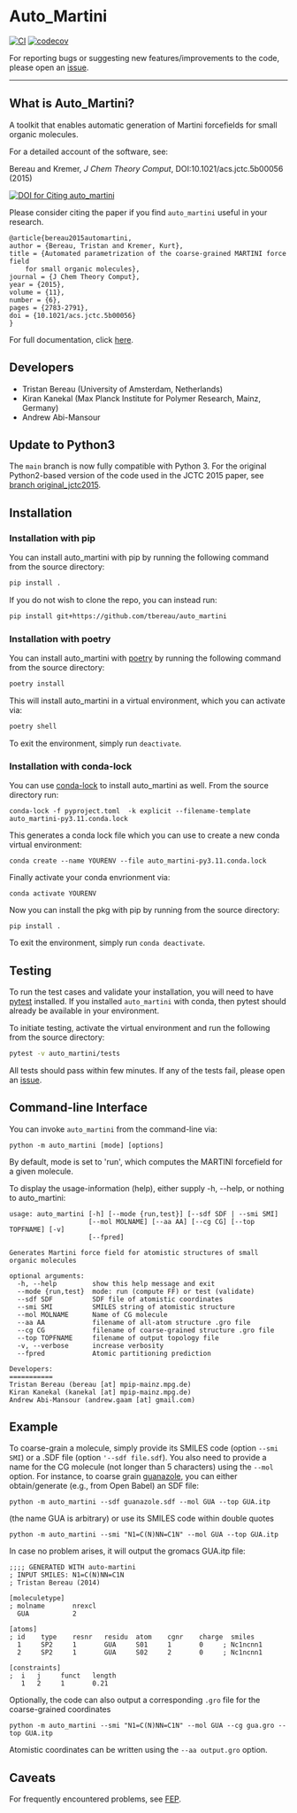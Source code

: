 Auto_Martini
============

[![CI](https://github.com/tbereau/auto_martini/actions/workflows/CI.yaml/badge.svg)](https://github.com/tbereau/auto_martini/actions/workflows/CI.yaml)
[![codecov](https://codecov.io/gh/tbereau/auto_martini/branch/main/graph/badge.svg)](https://codecov.io/gh/tbereau/auto_martini/branch/main)

For reporting bugs or suggesting new features/improvements to the code, please open an [issue](https://github.com/tbereau/auto_martini/issues).

---

## What is Auto_Martini?
A toolkit that enables automatic generation of Martini forcefields for small organic molecules. 

For a detailed account of the software, see:

Bereau and Kremer, *J Chem Theory Comput*, DOI:10.1021/acs.jctc.5b00056 (2015)

[![DOI for Citing auto_martini](https://img.shields.io/badge/DOI-10.1021%2Facs.jctc.5b00056-blue.svg)](http://dx.doi.org/10.1021/acs.jctc.5b00056)

Please consider citing the paper if you find `auto_martini` useful in your research.
```
@article{bereau2015automartini,
author = {Bereau, Tristan and Kremer, Kurt},
title = {Automated parametrization of the coarse-grained MARTINI force field 
    for small organic molecules},
journal = {J Chem Theory Comput},
year = {2015},
volume = {11},
number = {6},
pages = {2783-2791},
doi = {10.1021/acs.jctc.5b00056}
}
```

For full documentation, click [here](https://tbereau.github.io/auto_martini/docs/html/index.html).

## Developers 
* Tristan Bereau (University of Amsterdam, Netherlands)   
* Kiran Kanekal (Max Planck Institute for Polymer Research, Mainz, Germany)     
* Andrew Abi-Mansour

## Update to Python3
The `main` branch is now fully compatible with Python 3. For the original Python2-based version of the code used in the JCTC 2015 paper, see [branch original_jctc2015](https://github.com/tbereau/auto_martini/tree/original_jctc2015).

## Installation

### Installation with pip
You can install auto_martini with pip by running the following command from the source directory:
```bash
pip install .
```
If you do not wish to clone the repo, you can instead run:
```bash
pip install git+https://github.com/tbereau/auto_martini
```

### Installation with poetry
You can install auto_martini with [poetry](https://python-poetry.org) by running the following command from the source directory:
```bash
poetry install
```
This will install auto_martini in a virtual environment, which you can activate via:
```bash
poetry shell
```
To exit the environment, simply run `deactivate`.

### Installation with conda-lock
You can use [conda-lock](https://conda.github.io/conda-lock) to install auto_martini as well. From the source directory run:
```
conda-lock -f pyproject.toml  -k explicit --filename-template auto_martini-py3.11.conda.lock
```
This generates a conda lock file which you can use to create a new conda virtual environment:
```
conda create --name YOURENV --file auto_martini-py3.11.conda.lock
```
Finally activate your conda envrionment via:
```
conda activate YOURENV
```
Now you can install the pkg with pip by running from the source directory:
```
pip install .
```
To exit the environment, simply run `conda deactivate`.

## Testing
To run the test cases and validate your installation, you will need to have [pytest](https://docs.pytest.org/en/stable/getting-started.html) 
installed. If you installed `auto_martini` with conda, then pytest should already be available in your environment.

To initiate testing, activate the virtual environment and run the following from the source directory:
```bash
pytest -v auto_martini/tests
```

All tests should pass within few minutes. If any of the tests fail, please open an [issue](https://github.com/tbereau/auto_martini/issues).

## Command-line Interface
You can invoke `auto_martini` from the command-line via:
```
python -m auto_martini [mode] [options]
```
By default, mode is set to 'run', which computes the MARTINI forcefield for a given molecule.

To display the usage-information (help), either supply -h, --help, or nothing to auto_martini:
 
```
usage: auto_martini [-h] [--mode {run,test}] [--sdf SDF | --smi SMI]
                    [--mol MOLNAME] [--aa AA] [--cg CG] [--top TOPFNAME] [-v]
                    [--fpred]

Generates Martini force field for atomistic structures of small organic molecules

optional arguments:
  -h, --help         show this help message and exit
  --mode {run,test}  mode: run (compute FF) or test (validate)
  --sdf SDF          SDF file of atomistic coordinates
  --smi SMI          SMILES string of atomistic structure
  --mol MOLNAME      Name of CG molecule
  --aa AA            filename of all-atom structure .gro file
  --cg CG            filename of coarse-grained structure .gro file
  --top TOPFNAME     filename of output topology file
  -v, --verbose      increase verbosity
  --fpred            Atomic partitioning prediction

Developers:
===========
Tristan Bereau (bereau [at] mpip-mainz.mpg.de)
Kiran Kanekal (kanekal [at] mpip-mainz.mpg.de)
Andrew Abi-Mansour (andrew.gaam [at] gmail.com)
```

## Example
To coarse-grain a molecule, simply provide its SMILES code (option `--smi SMI`) or a .SDF file (option `'--sdf file.sdf`). You also need to provide a name for the CG molecule (not longer than 5 characters) using the `--mol` option.  For instance, to coarse grain [guanazole](http://pubchem.ncbi.nlm.nih.gov/summary/summary.cgi?cid=15078), you can either obtain/generate (e.g., from Open Babel) an SDF file:
```
python -m auto_martini --sdf guanazole.sdf --mol GUA --top GUA.itp
```
(the name GUA is arbitrary) or use its SMILES code within double quotes
```
python -m auto_martini --smi "N1=C(N)NN=C1N" --mol GUA --top GUA.itp
```
In case no problem arises, it will output the gromacs GUA.itp file:
```
;;;; GENERATED WITH auto-martini
; INPUT SMILES: N1=C(N)NN=C1N
; Tristan Bereau (2014)

[moleculetype]
; molname       nrexcl
  GUA           2

[atoms]
; id    type    resnr   residu  atom    cgnr    charge  smiles
  1     SP2     1       GUA     S01     1       0     ; Nc1ncnn1
  2     SP2     1       GUA     S02     2       0     ; Nc1ncnn1

[constraints]
;  i   j     funct   length
   1   2     1       0.21
```
Optionally, the code can also output a corresponding `.gro` file for the coarse-grained coordinates
```
python -m auto_martini --smi "N1=C(N)NN=C1N" --mol GUA --cg gua.gro --top GUA.itp
```
Atomistic coordinates can be written using the `--aa output.gro` option.

## Caveats

For frequently encountered problems, see [FEP](FEP.md).

